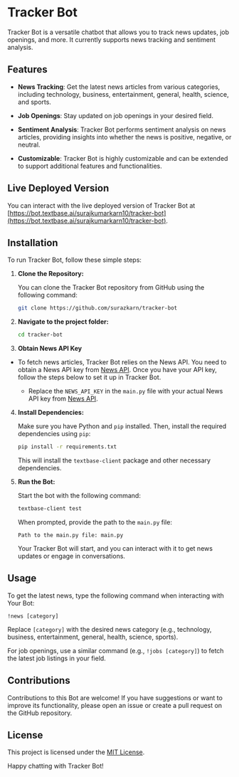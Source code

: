 # Tracker Bot

Tracker Bot is a versatile chatbot that allows you to track news updates, job openings, and more. It currently supports news tracking and sentiment analysis.

## Features

- **News Tracking**: Get the latest news articles from various categories, including technology, business, entertainment, general, health, science, and sports.

- **Job Openings**: Stay updated on job openings in your desired field.

- **Sentiment Analysis**: Tracker Bot performs sentiment analysis on news articles, providing insights into whether the news is positive, negative, or neutral.

- **Customizable**: Tracker Bot is highly customizable and can be extended to support additional features and functionalities.

## Live Deployed Version

You can interact with the live deployed version of Tracker Bot at [https://bot.textbase.ai/surajkumarkarn10/tracker-bot](https://bot.textbase.ai/surajkumarkarn10/tracker-bot).


## Installation

To run Tracker Bot, follow these simple steps:

1. **Clone the Repository:**

   You can clone the Tracker Bot repository from GitHub using the following command:

   ```bash
   git clone https://github.com/surazkarn/tracker-bot
   ```

2. **Navigate to the project folder:**

   ```bash
   cd tracker-bot
   ```

3. **Obtain News API Key**

- To fetch news articles, Tracker Bot relies on the News API. You need to obtain a News API key from [News API](https://newsapi.org/). Once you have your API key, follow the steps below to set it up in Tracker Bot.

   - Replace the `NEWS_API_KEY` in the `main.py` file with your actual News API key from [News API](https://newsapi.org/).

4. **Install Dependencies:**

   Make sure you have Python and `pip` installed. Then, install the required dependencies using `pip`:

   ```bash
   pip install -r requirements.txt
   ```

   This will install the `textbase-client` package and other necessary dependencies.

5. **Run the Bot:**

   Start the bot with the following command:

   ```bash
   textbase-client test
   ```

   When prompted, provide the path to the `main.py` file:

   ```
   Path to the main.py file: main.py
   ```

   Your Tracker Bot will start, and you can interact with it to get news updates or engage in conversations.

## Usage

To get the latest news, type the following command when interacting with Your Bot:

```
!news [category]
```

Replace `[category]` with the desired news category (e.g., technology, business, entertainment, general, health, science, sports).

For job openings, use a similar command (e.g., `!jobs [category]`) to fetch the latest job listings in your field.

## Contributions

Contributions to this Bot are welcome! If you have suggestions or want to improve its functionality, please open an issue or create a pull request on the GitHub repository.

## License

This project is licensed under the [MIT License](LICENSE).

Happy chatting with Tracker Bot!